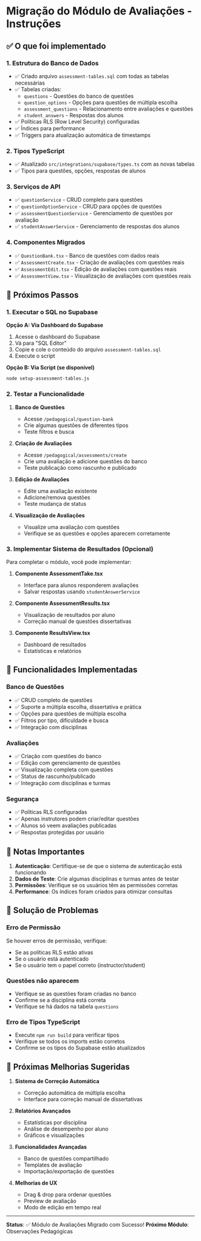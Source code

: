 # Migração do Módulo de Avaliações - Instruções

## ✅ O que foi implementado

### 1. Estrutura do Banco de Dados
- ✅ Criado arquivo `assessment-tables.sql` com todas as tabelas necessárias
- ✅ Tabelas criadas:
  - `questions` - Questões do banco de questões
  - `question_options` - Opções para questões de múltipla escolha
  - `assessment_questions` - Relacionamento entre avaliações e questões
  - `student_answers` - Respostas dos alunos
- ✅ Políticas RLS (Row Level Security) configuradas
- ✅ Índices para performance
- ✅ Triggers para atualização automática de timestamps

### 2. Tipos TypeScript
- ✅ Atualizado `src/integrations/supabase/types.ts` com as novas tabelas
- ✅ Tipos para questões, opções, respostas de alunos

### 3. Serviços de API
- ✅ `questionService` - CRUD completo para questões
- ✅ `questionOptionService` - CRUD para opções de questões
- ✅ `assessmentQuestionService` - Gerenciamento de questões por avaliação
- ✅ `studentAnswerService` - Gerenciamento de respostas dos alunos

### 4. Componentes Migrados
- ✅ `QuestionBank.tsx` - Banco de questões com dados reais
- ✅ `AssessmentCreate.tsx` - Criação de avaliações com questões reais
- ✅ `AssessmentEdit.tsx` - Edição de avaliações com questões reais
- ✅ `AssessmentView.tsx` - Visualização de avaliações com questões reais

## 🚀 Próximos Passos

### 1. Executar o SQL no Supabase

**Opção A: Via Dashboard do Supabase**
1. Acesse o dashboard do Supabase
2. Vá para "SQL Editor"
3. Copie e cole o conteúdo do arquivo `assessment-tables.sql`
4. Execute o script

**Opção B: Via Script (se disponível)**
```bash
node setup-assessment-tables.js
```

### 2. Testar a Funcionalidade

1. **Banco de Questões**
   - Acesse `/pedagogical/question-bank`
   - Crie algumas questões de diferentes tipos
   - Teste filtros e busca

2. **Criação de Avaliações**
   - Acesse `/pedagogical/assessments/create`
   - Crie uma avaliação e adicione questões do banco
   - Teste publicação como rascunho e publicado

3. **Edição de Avaliações**
   - Edite uma avaliação existente
   - Adicione/remova questões
   - Teste mudança de status

4. **Visualização de Avaliações**
   - Visualize uma avaliação com questões
   - Verifique se as questões e opções aparecem corretamente

### 3. Implementar Sistema de Resultados (Opcional)

Para completar o módulo, você pode implementar:

1. **Componente AssessmentTake.tsx**
   - Interface para alunos responderem avaliações
   - Salvar respostas usando `studentAnswerService`

2. **Componente AssessmentResults.tsx**
   - Visualização de resultados por aluno
   - Correção manual de questões dissertativas

3. **Componente ResultsView.tsx**
   - Dashboard de resultados
   - Estatísticas e relatórios

## 🔧 Funcionalidades Implementadas

### Banco de Questões
- ✅ CRUD completo de questões
- ✅ Suporte a múltipla escolha, dissertativa e prática
- ✅ Opções para questões de múltipla escolha
- ✅ Filtros por tipo, dificuldade e busca
- ✅ Integração com disciplinas

### Avaliações
- ✅ Criação com questões do banco
- ✅ Edição com gerenciamento de questões
- ✅ Visualização completa com questões
- ✅ Status de rascunho/publicado
- ✅ Integração com disciplinas e turmas

### Segurança
- ✅ Políticas RLS configuradas
- ✅ Apenas instrutores podem criar/editar questões
- ✅ Alunos só veem avaliações publicadas
- ✅ Respostas protegidas por usuário

## 📝 Notas Importantes

1. **Autenticação**: Certifique-se de que o sistema de autenticação está funcionando
2. **Dados de Teste**: Crie algumas disciplinas e turmas antes de testar
3. **Permissões**: Verifique se os usuários têm as permissões corretas
4. **Performance**: Os índices foram criados para otimizar consultas

## 🐛 Solução de Problemas

### Erro de Permissão
Se houver erros de permissão, verifique:
- Se as políticas RLS estão ativas
- Se o usuário está autenticado
- Se o usuário tem o papel correto (instructor/student)

### Questões não aparecem
- Verifique se as questões foram criadas no banco
- Confirme se a disciplina está correta
- Verifique se há dados na tabela `questions`

### Erro de Tipos TypeScript
- Execute `npm run build` para verificar tipos
- Verifique se todos os imports estão corretos
- Confirme se os tipos do Supabase estão atualizados

## 🎯 Próximas Melhorias Sugeridas

1. **Sistema de Correção Automática**
   - Correção automática de múltipla escolha
   - Interface para correção manual de dissertativas

2. **Relatórios Avançados**
   - Estatísticas por disciplina
   - Análise de desempenho por aluno
   - Gráficos e visualizações

3. **Funcionalidades Avançadas**
   - Banco de questões compartilhado
   - Templates de avaliação
   - Importação/exportação de questões

4. **Melhorias de UX**
   - Drag & drop para ordenar questões
   - Preview de avaliação
   - Modo de edição em tempo real

---

**Status**: ✅ Módulo de Avaliações Migrado com Sucesso!
**Próximo Módulo**: Observações Pedagógicas 